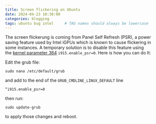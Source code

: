 ```yaml
---
title: Screen flickering on Ubuntu
date: 2024-04-23 10:30:00 
categories: blogging 
tags: ubuntu bug intel     # TAG names should always be lowercase
---
```


The screen flickerung is coming from Panel Self Refresh (PSR), a power saving feature used by Intel iGPUs which is known to cause flickering in some instances. A temporary solution is to disable this feature using the [kernel parameter 364](https://wiki.archlinux.org/title/Kernel_parameter) `i915.enable_psr=0`. Here is how you can do It:

Edit the grub file:

```shell 
sudo nano /etc/default/grub
```

and add  to the end of the `GRUB_CMDLINE_LINUX_DEFAULT` line

```shell
“i915.enable_psr=0
```

then run:

```shell
sudo update-grub
```

to apply those changes and reboot.
